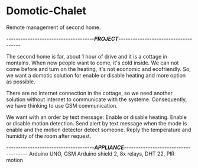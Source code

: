 # Domotic-Chalet
Remote management of second home.

-------------------------------------***PROJECT***-------------------------------------

The second home is far, about 1 hour of drive and it is a cottage in montains.
When new people want to come, it's cold inside. We can not come before and turn on the heating, it's not economic and ecofriendly.
So, we want a domotic solution for enable or disable heating and more option as possible.

There are no internet connection in the cottage, so we need another solution without internet to communicate with the systeme.
Consequently, we have thinking to use GSM communication.

We want with an order by text message:
Enable or disable heating.
Enable or disable motion detection.
Send alert by text message when the mode is enable and the motion detector detect someone.
Reply the temperature and humidity of the room after request.

-------------------------------------***APPLIANCE***-------------------------------------
Arduino UNO,
GSM Arduino shield 2,
8x relays,
DHT 22,
PIR motion
